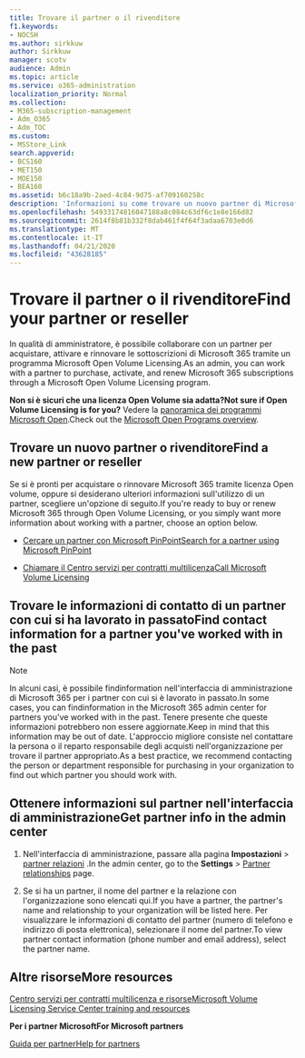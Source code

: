 ```yaml
---
title: Trovare il partner o il rivenditore
f1.keywords:
- NOCSH
ms.author: sirkkuw
author: Sirkkuw
manager: scotv
audience: Admin
ms.topic: article
ms.service: o365-administration
localization_priority: Normal
ms.collection:
- M365-subscription-management
- Adm_O365
- Adm_TOC
ms.custom:
- MSStore_Link
search.appverid:
- BCS160
- MET150
- MOE150
- BEA160
ms.assetid: b6c18a9b-2aed-4c84-9d75-af709160258c
description: 'Informazioni su come trovare un nuovo partner di Microsoft 365 o per ottenere i dati di contatto di un partner con cui si è lavorato in passato. '
ms.openlocfilehash: 54933174816047188a8c084c63df6c1e8e166d82
ms.sourcegitcommit: 2614f8b81b332f8dab461f4f64f3adaa6703e0d6
ms.translationtype: MT
ms.contentlocale: it-IT
ms.lasthandoff: 04/21/2020
ms.locfileid: "43628185"
---
```

# <a name="find-your-partner-or-reseller"></a><span data-ttu-id="01691-103">Trovare il partner o il rivenditore</span><span class="sxs-lookup"><span data-stu-id="01691-103">Find your partner or reseller</span></span>

<span data-ttu-id="01691-104">In qualità di amministratore, è possibile collaborare con un partner per acquistare, attivare e rinnovare le sottoscrizioni di Microsoft 365 tramite un programma Microsoft Open Volume Licensing.</span><span class="sxs-lookup"><span data-stu-id="01691-104">As an admin, you can work with a partner to purchase, activate, and renew Microsoft 365 subscriptions through a Microsoft Open Volume Licensing program.</span></span> 
  
 <span data-ttu-id="01691-105">**Non si è sicuri che una licenza Open Volume sia adatta?**</span><span class="sxs-lookup"><span data-stu-id="01691-105">**Not sure if Open Volume Licensing is for you?**</span></span> <span data-ttu-id="01691-106">Vedere la [panoramica dei programmi Microsoft Open](https://go.microsoft.com/fwlink/p/?LinkId=613298).</span><span class="sxs-lookup"><span data-stu-id="01691-106">Check out the [Microsoft Open Programs overview](https://go.microsoft.com/fwlink/p/?LinkId=613298).</span></span>
  
## <a name="find-a-new-partner-or-reseller"></a><span data-ttu-id="01691-107">Trovare un nuovo partner o rivenditore</span><span class="sxs-lookup"><span data-stu-id="01691-107">Find a new partner or reseller</span></span>

<span data-ttu-id="01691-108">Se si è pronti per acquistare o rinnovare Microsoft 365 tramite licenza Open volume, oppure si desiderano ulteriori informazioni sull'utilizzo di un partner, scegliere un'opzione di seguito.</span><span class="sxs-lookup"><span data-stu-id="01691-108">If you're ready to buy or renew Microsoft 365 through Open Volume Licensing, or you simply want more information about working with a partner, choose an option below.</span></span> 
  
- [<span data-ttu-id="01691-109">Cercare un partner con Microsoft PinPoint</span><span class="sxs-lookup"><span data-stu-id="01691-109">Search for a partner using Microsoft PinPoint</span></span>](https://go.microsoft.com/fwlink/p/?LinkId=613304)
    
- [<span data-ttu-id="01691-110">Chiamare il Centro servizi per contratti multilicenza</span><span class="sxs-lookup"><span data-stu-id="01691-110">Call Microsoft Volume Licensing</span></span>](https://go.microsoft.com/fwlink/p/?LinkId=613305)
    
## <a name="find-contact-information-for-a-partner-youve-worked-with-in-the-past"></a><span data-ttu-id="01691-111">Trovare le informazioni di contatto di un partner con cui si ha lavorato in passato</span><span class="sxs-lookup"><span data-stu-id="01691-111">Find contact information for a partner you've worked with in the past</span></span>

> [!NOTE]
> <span data-ttu-id="01691-112">In alcuni casi, è possibile findinformation nell'interfaccia di amministrazione di Microsoft 365 per i partner con cui si è lavorato in passato.</span><span class="sxs-lookup"><span data-stu-id="01691-112">In some cases, you can findinformation in the Microsoft 365 admin center for partners you've worked with in the past.</span></span> <span data-ttu-id="01691-113">Tenere presente che queste informazioni potrebbero non essere aggiornate.</span><span class="sxs-lookup"><span data-stu-id="01691-113">Keep in mind that this information may be out of date.</span></span> <span data-ttu-id="01691-114">L'approccio migliore consiste nel contattare la persona o il reparto responsabile degli acquisti nell'organizzazione per trovare il partner appropriato.</span><span class="sxs-lookup"><span data-stu-id="01691-114">As a best practice, we recommend contacting the person or department responsible for purchasing in your organization to find out which partner you should work with.</span></span> 
  
## <a name="get-partner-info-in-the-admin-center"></a><span data-ttu-id="01691-115">Ottenere informazioni sul partner nell'interfaccia di amministrazione</span><span class="sxs-lookup"><span data-stu-id="01691-115">Get partner info in the admin center</span></span>

1. <span data-ttu-id="01691-116">Nell'interfaccia di amministrazione, passare alla pagina **Impostazioni** > <a href="https://go.microsoft.com/fwlink/p/?linkid=2074649" target="_blank">partner relazioni</a> .</span><span class="sxs-lookup"><span data-stu-id="01691-116">In the admin center, go to the **Settings** > <a href="https://go.microsoft.com/fwlink/p/?linkid=2074649" target="_blank">Partner relationships</a> page.</span></span>
  
2. <span data-ttu-id="01691-117">Se si ha un partner, il nome del partner e la relazione con l'organizzazione sono elencati qui.</span><span class="sxs-lookup"><span data-stu-id="01691-117">If you have a partner, the partner's name and relationship to your organization will be listed here.</span></span> <span data-ttu-id="01691-118">Per visualizzare le informazioni di contatto del partner (numero di telefono e indirizzo di posta elettronica), selezionare il nome del partner.</span><span class="sxs-lookup"><span data-stu-id="01691-118">To view partner contact information (phone number and email address), select the partner name.</span></span>
    
## <a name="more-resources"></a><span data-ttu-id="01691-119">Altre risorse</span><span class="sxs-lookup"><span data-stu-id="01691-119">More resources</span></span>

[<span data-ttu-id="01691-120">Centro servizi per contratti multilicenza e risorse</span><span class="sxs-lookup"><span data-stu-id="01691-120">Microsoft Volume Licensing Service Center training and resources</span></span>](https://go.microsoft.com/fwlink/?LinkId=613306)
  
 <span data-ttu-id="01691-121">**Per i partner Microsoft**</span><span class="sxs-lookup"><span data-stu-id="01691-121">**For Microsoft partners**</span></span>
  
[<span data-ttu-id="01691-122">Guida per partner</span><span class="sxs-lookup"><span data-stu-id="01691-122">Help for partners</span></span>](https://support.office.com/article/ae811622-b838-4f62-b7e9-659627374963.aspx)
  

